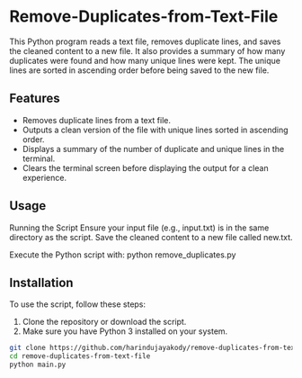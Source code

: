 # Remove-Duplicates-from-Text-File
This Python program reads a text file, removes duplicate lines, and saves the cleaned content to a new file. It also provides a summary of how many duplicates were found and how many unique lines were kept. The unique lines are sorted in ascending order before being saved to the new file.

## Features
- Removes duplicate lines from a text file.
- Outputs a clean version of the file with unique lines sorted in ascending order.
- Displays a summary of the number of duplicate and unique lines in the terminal.
- Clears the terminal screen before displaying the output for a clean experience.

## Usage
Running the Script
Ensure your input file (e.g., input.txt) is in the same directory as the script.
Save the cleaned content to a new file called new.txt.

Execute the Python script with:
python remove_duplicates.py

## Installation

To use the script, follow these steps:

1. Clone the repository or download the script.
2. Make sure you have Python 3 installed on your system.

```bash
git clone https://github.com/harindujayakody/remove-duplicates-from-text-file.git
cd remove-duplicates-from-text-file
python main.py
